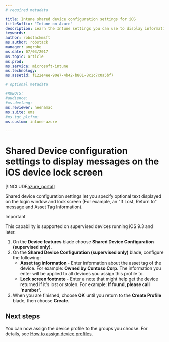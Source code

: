 ```yaml
---
# required metadata

title: Intune shared device configuration settings for iOS
titleSuffix: "Intune on Azure"
description: Learn the Intune settings you can use to display information on the iOS device lock screen."
keywords:
author: robstackmsft
ms.author: robstack
manager: angrobe
ms.date: 07/03/2017
ms.topic: article
ms.prod:
ms.service: microsoft-intune
ms.technology:
ms.assetid: f122e4ee-90e7-4b42-b801-8c1c7c0a5bf7

# optional metadata

#ROBOTS:
#audience:
#ms.devlang:
ms.reviewer: heenamac
ms.suite: ems
#ms.tgt_pltfrm:
ms.custom: intune-azure

---
```


# Shared Device configuration settings to display messages on the iOS device lock screen

[!INCLUDE[azure_portal](./includes/azure_portal.md)]

Shared device configuration settings let you specify optional text displayed on the login window and lock screen (For example, an "If Lost, Return to" message and Asset Tag Information). 

>[!IMPORTANT]
> This capability is supported on supervised devices running iOS 9.3 and later.

1. On the **Device features** blade choose **Shared Device Configuration (supervised only)**.
2. On the **Shared Device Configuration (supervised only)** blade, configure the following:
	- **Asset tag information** - Enter information about the asset tag of the device. For example: **Owned by Contoso Corp**.
	The information you enter will be applied to all devices you assign this profile to.
	- **Lock screen footnote** - Enter a note that might help get the device returned if it's lost or stolen. For example: **If found, please call 'number'**.
3. When you are finished, choose **OK** until you return to the **Create Profile** blade, then choose **Create**. 


## Next steps

You can now assign the device profile to the groups you choose. For details, see [How to assign device profiles](device-profile-assign.md).
